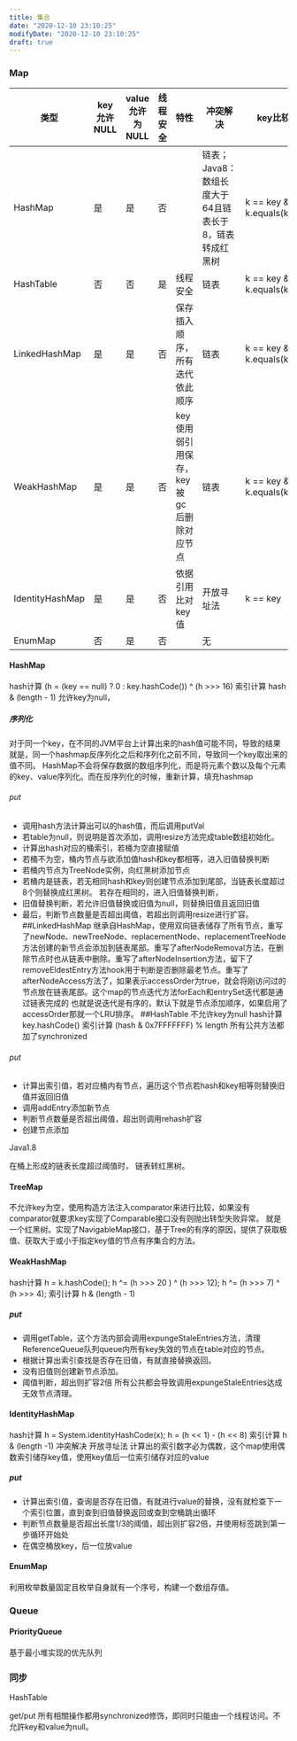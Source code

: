 ```yaml
---
title: 集合
date: "2020-12-10 23:10:25"
modifyDate: "2020-12-10 23:10:25"
draft: true
---
```

### Map

| 类型            | key允许NULL | value允许为NULL | 线程安全 | 特性                                     | 冲突解决                                               | key比较                   |
| --------------- | ----------- | --------------- | -------- | ---------------------------------------- | ------------------------------------------------------ | ------------------------- |
| HashMap         | 是          | 是              | 否       |                                          | 链表；Java8：数组长度大于64且链表长于8，链表转成红黑树 | k == key && k.equals(key) |
| HashTable       | 否          | 否              | 是       | 线程安全                                 | 链表                                                   | k == key && k.equals(key) |
| LinkedHashMap   | 是          | 是              | 否       | 保存插入顺序，所有迭代依此顺序           | 链表                                                   | k == key && k.equals(key) |
| WeakHashMap     | 是          | 是              | 否       | key使用弱引用保存，key被gc后删除对应节点 | 链表                                                   | k == key && k.equals(key) |
| IdentityHashMap | 是          | 是              | 否       | 依据引用比对key值                        | 开放寻址法                                             | k == key                  |
| EnumMap         | 否          | 是              | 否       |                                          | 无                                                     |                           |

#### HashMap

hash计算 (h = (key == null) ? 0 : key.hashCode()) ^ (h >>> 16)
索引计算 hash & (length - 1)
允许key为null，

##### 序列化

对于同一个key，在不同的JVM平台上计算出来的hash值可能不同，导致的结果就是，同一个hashmap反序列化之后和序列化之前不同，导致同一个key取出来的值不同。  HashMap不会将保存数据的数组序列化，而是将元素个数以及每个元素的key、value序列化。而在反序列化的时候，重新计算，填充hashmap 

###### put

-   调用hash方法计算出可以的hash值，而后调用putVal
-   若table为null，则说明是首次添加，调用resize方法完成table数组初始化。
-   计算出hash对应的桶索引，若桶为空直接赋值
-   若桶不为空，桶内节点与欲添加值hash和key都相等，进入旧值替换判断
-   若桶内节点为TreeNode实例，向红黑树添加节点
-   若桶内是链表，若无相同hash和key则创建节点添加到尾部，当链表长度超过8个则替换成红黑树。 若存在相同的，进入旧值替换判断，
-   旧值替换判断，若允许旧值替换或旧值为null，则替换旧值且返回旧值
-   最后，判断节点数量是否超出阈值，若超出则调用resize进行扩容。
    ##LinkedHashMap
    继承自HashMap，使用双向链表储存了所有节点，重写了newNode、newTreeNode、replacementNode、replacementTreeNode方法创建的新节点会添加到链表尾部。重写了afterNodeRemoval方法，在删除节点时也从链表中删除。重写了afterNodeInsertion方法，留下了removeEldestEntry方法hook用于判断是否删除最老节点。重写了afterNodeAccess方法了，如果表示accessOrder为true，就会将刚访问过的节点放在链表尾部。这个map的节点迭代方法forEach和entrySet迭代都是通过链表完成的
    也就是说迭代是有序的，默认下就是节点添加顺序，如果启用了accessOrder那就一个LRU排序。
    ##HashTable
    不允许key为null
    hash计算 key.hashCode()
    索引计算 (hash & 0x7FFFFFFF) % length
    所有公共方法都加了synchronized

###### put

-   计算出索引值，若对应桶内有节点，遍历这个节点若hash和key相等则替换旧值并返回旧值
-   调用addEntry添加新节点
-   判断节点数量是否超出阈值，超出则调用rehash扩容
-   创建节点添加

Java1.8

在桶上形成的链表长度超过阈值时， 链表转红黑树。

#### TreeMap

不允许key为空，使用构造方法注入comparator来进行比较，如果没有comparator就要求key实现了Comparable接口没有则抛出转型失败异常。
就是一个红黑树。实现了NavigableMap接口，基于Tree的有序的原因，提供了获取极值、获取大于或小于指定key值的节点有序集合的方法。

#### WeakHashMap

hash计算 h = k.hashCode(); h ^= (h >>> 20 ) ^ (h >>> 12); h ^= (h >>> 7) ^ (h >>> 4);
索引计算 h & (length - 1)

##### put

-   调用getTable，这个方法内部会调用expungeStaleEntries方法，清理ReferenceQueue队列queue内所有key失效的节点在table对应的节点。
-   根据计算出索引查找是否存在旧值，有就直接替换返回。
-   没有旧值则创建新节点添加。
-   阈值判断，超出则扩容2倍
    所有公共都会导致调用expungeStaleEntries达成无效节点清理。

#### IdentityHashMap

hash计算 h = System.identityHashCode(x); h = (h << 1) - (h << 8) 
索引计算 h & (length -1)
冲突解决 开放寻址法
计算出的索引数字必为偶数，这个map使用偶数索引储存key值，使用key值后一位索引储存对应的value

##### put

-   计算出索引值，查询是否存在旧值，有就进行value的替换，没有就检查下一个索引位置，直到查到旧值替换返回或查到空桶跳出循环
-   判断节点数量是否超出长度1/3的阈值，超出则扩容2倍，并使用标签跳到第一步循环开始处
-   在偶空桶放key，后一位放value

#### EnumMap

利用枚举数量固定且枚举自身就有一个序号，构建一个数组存值。

### Queue

#### PriorityQueue

基于最小堆实现的优先队列



### 同步

HashTable

 get/put 所有相關操作都用synchronized修饰，即同时只能由一个线程访问。不允許key和value为null。
